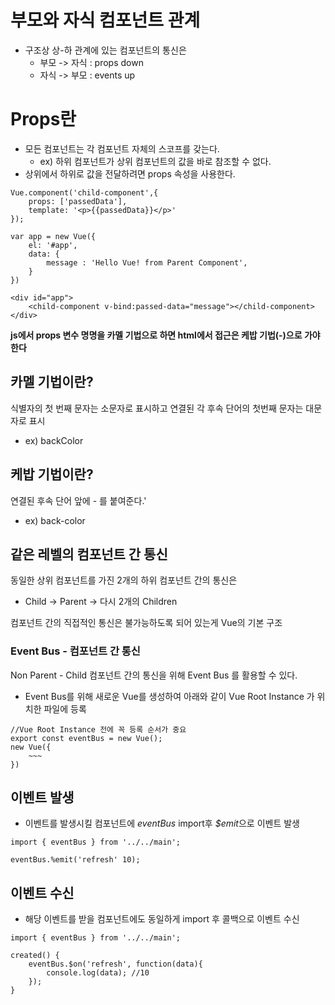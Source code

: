 부모와 자식 컴포넌트 관계
=====
* 구조상 상-하 관계에 있는 컴포넌트의 통신은
    * 부모 -> 자식 : props down
    * 자식 -> 부모 : events up

Props란
===
* 모든 컴포넌트는 각 컴포넌트 자체의 스코프를 갖는다.
    * ex) 하위 컴포넌트가 상위 컴포넌트의 값을 바로 참조할 수 없다.
* 상위에서 하위로 값을 전달하려면 props 속성을 사용한다.

```
Vue.component('child-component',{
    props: ['passedData'],
    template: '<p>{{passedData}}</p>'
});

var app = new Vue({
    el: '#app',
    data: {
        message : 'Hello Vue! from Parent Component',
    }
})
```

```
<div id="app">
    <child-component v-bind:passed-data="message"></child-component>
</div>
```
**js에서 props 변수 명명을 카멜 기법으로 하면 html에서 접근은 케밥 기법(-)으로 가야한다**

카멜 기법이란?
----
식별자의 첫 번째 문자는 소문자로 표시하고 연결된 각 후속 단어의 첫번째 문자는 대문자로 표시
* ex) backColor

케밥 기법이란?
---
연결된 후속 단어 앞에 - 를 붙여준다.'
* ex) back-color

같은 레벨의 컴포넌트 간 통신
------
동일한 상위 컴포넌트를 가진 2개의 하위 컴포넌트 간의 통신은 
 * Child -> Parent -> 다시 2개의 Children

컴포넌트 간의 직접적인 통신은 불가능하도록 되어 있는게 Vue의 기본 구조

### Event Bus - 컴포넌트 간 통신
Non Parent - Child 컴포넌트 간의 통신을 위해 Event Bus 를 활용할 수 있다.

* Event Bus를 위해 새로운 Vue를 생성하여 아래와 같이 Vue Root Instance 가 위치한 파일에 등록

```
//Vue Root Instance 전에 꼭 등록 순서가 중요
export const eventBus = new Vue();
new Vue({
    ~~~
})
```

## 이벤트 발생
* 이벤트를 발생시킬 컴포넌트에 *eventBus* import후 *$emit*으로 이벤트 발생

```
import { eventBus } from '../../main';

eventBus.%emit('refresh' 10);
```

## 이벤트 수신
* 해당 이벤트를 받을 컴포넌트에도 동일하게 import 후 콜백으로 이벤트 수신
```
import { eventBus } from '../../main';

created() {
    eventBus.$on('refresh', function(data){
        console.log(data); //10
    });
}
```